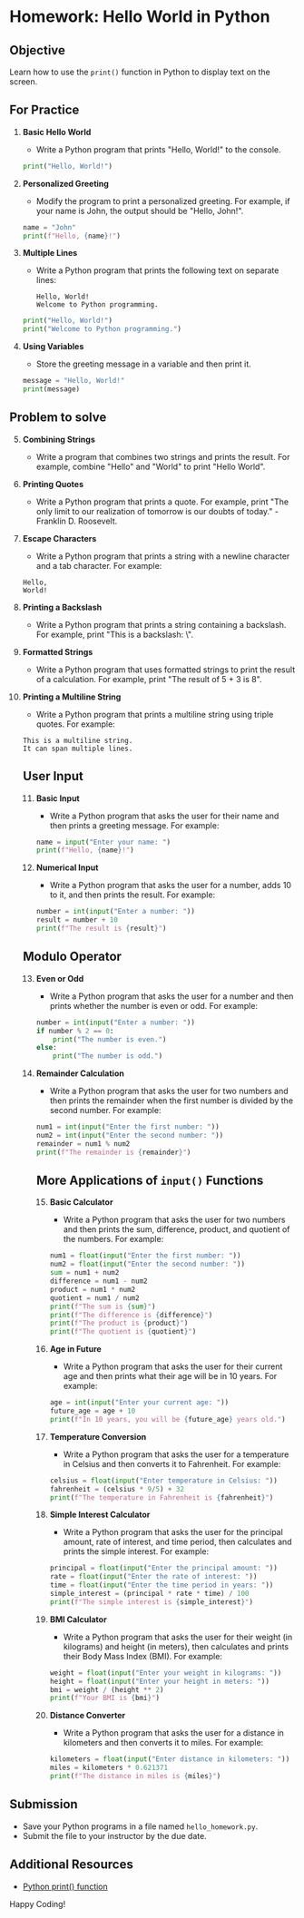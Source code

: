 # Homework: Hello World in Python

## Objective
Learn how to use the `print()` function in Python to display text on the screen.

## For Practice

1. **Basic Hello World**
    - Write a Python program that prints "Hello, World!" to the console.
    ```python
    print("Hello, World!")
    ```

2. **Personalized Greeting**
    - Modify the program to print a personalized greeting. For example, if your name is John, the output should be "Hello, John!".
    ```python
    name = "John"
    print(f"Hello, {name}!")
    ```

3. **Multiple Lines**
    - Write a Python program that prints the following text on separate lines:
      ```
      Hello, World!
      Welcome to Python programming.
      ```
    ```python
    print("Hello, World!")
    print("Welcome to Python programming.")
    ```

4. **Using Variables**
    - Store the greeting message in a variable and then print it.
    ```python
    message = "Hello, World!"
    print(message)
    ```

## Problem to solve


5. **Combining Strings**
    - Write a program that combines two strings and prints the result. For example, combine "Hello" and "World" to print "Hello World".
 

6. **Printing Quotes**
    - Write a Python program that prints a quote. For example, print "The only limit to our realization of tomorrow is our doubts of today." - Franklin D. Roosevelt.

7. **Escape Characters**
    - Write a Python program that prints a string with a newline character and a tab character. For example:
    ```
    Hello,
    World!
    ```

8. **Printing a Backslash**
    - Write a Python program that prints a string containing a backslash. For example, print "This is a backslash: \\".

9. **Formatted Strings**
    - Write a Python program that uses formatted strings to print the result of a calculation. For example, print "The result of 5 + 3 is 8".

10. **Printing a Multiline String**
    - Write a Python program that prints a multiline string using triple quotes. For example:
    ```
    This is a multiline string.
    It can span multiple lines.
    ```



    ## User Input

    11. **Basic Input**
        - Write a Python program that asks the user for their name and then prints a greeting message. For example:
        ```python
        name = input("Enter your name: ")
        print(f"Hello, {name}!")
        ```

    12. **Numerical Input**
        - Write a Python program that asks the user for a number, adds 10 to it, and then prints the result. For example:
        ```python
        number = int(input("Enter a number: "))
        result = number + 10
        print(f"The result is {result}")
        ```

    ## Modulo Operator

    13. **Even or Odd**
        - Write a Python program that asks the user for a number and then prints whether the number is even or odd. For example:
        ```python
        number = int(input("Enter a number: "))
        if number % 2 == 0:
            print("The number is even.")
        else:
            print("The number is odd.")
        ```

    14. **Remainder Calculation**
        - Write a Python program that asks the user for two numbers and then prints the remainder when the first number is divided by the second number. For example:
        ```python
        num1 = int(input("Enter the first number: "))
        num2 = int(input("Enter the second number: "))
        remainder = num1 % num2
        print(f"The remainder is {remainder}")
        ```
        ## More Applications of `input()` Functions

        15. **Basic Calculator**
            - Write a Python program that asks the user for two numbers and then prints the sum, difference, product, and quotient of the numbers. For example:
            ```python
            num1 = float(input("Enter the first number: "))
            num2 = float(input("Enter the second number: "))
            sum = num1 + num2
            difference = num1 - num2
            product = num1 * num2
            quotient = num1 / num2
            print(f"The sum is {sum}")
            print(f"The difference is {difference}")
            print(f"The product is {product}")
            print(f"The quotient is {quotient}")
            ```

        16. **Age in Future**
            - Write a Python program that asks the user for their current age and then prints what their age will be in 10 years. For example:
            ```python
            age = int(input("Enter your current age: "))
            future_age = age + 10
            print(f"In 10 years, you will be {future_age} years old.")
            ```

        17. **Temperature Conversion**
            - Write a Python program that asks the user for a temperature in Celsius and then converts it to Fahrenheit. For example:
            ```python
            celsius = float(input("Enter temperature in Celsius: "))
            fahrenheit = (celsius * 9/5) + 32
            print(f"The temperature in Fahrenheit is {fahrenheit}")
            ```

        18. **Simple Interest Calculator**
            - Write a Python program that asks the user for the principal amount, rate of interest, and time period, then calculates and prints the simple interest. For example:
            ```python
            principal = float(input("Enter the principal amount: "))
            rate = float(input("Enter the rate of interest: "))
            time = float(input("Enter the time period in years: "))
            simple_interest = (principal * rate * time) / 100
            print(f"The simple interest is {simple_interest}")
            ```

        19. **BMI Calculator**
            - Write a Python program that asks the user for their weight (in kilograms) and height (in meters), then calculates and prints their Body Mass Index (BMI). For example:
            ```python
            weight = float(input("Enter your weight in kilograms: "))
            height = float(input("Enter your height in meters: "))
            bmi = weight / (height ** 2)
            print(f"Your BMI is {bmi}")
            ```

        20. **Distance Converter**
            - Write a Python program that asks the user for a distance in kilometers and then converts it to miles. For example:
            ```python
            kilometers = float(input("Enter distance in kilometers: "))
            miles = kilometers * 0.621371
            print(f"The distance in miles is {miles}")
            ```

## Submission
- Save your Python programs in a file named `hello_homework.py`.
- Submit the file to your instructor by the due date.

## Additional Resources
- [Python print() function](https://docs.python.org/3/library/functions.html#print)

Happy Coding!

